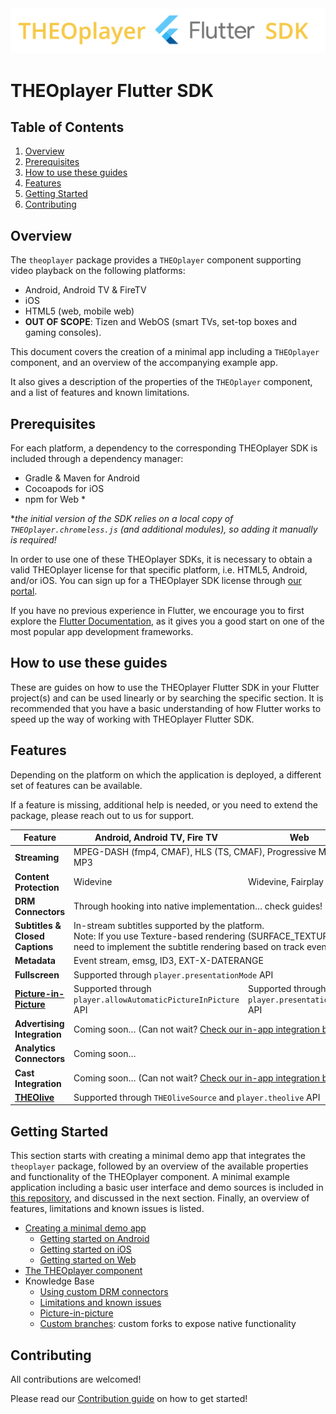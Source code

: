 <img src="https://raw.githubusercontent.com/THEOplayer/flutter-theoplayer-sdk/main/doc/theoplayer_flutter_sdk_logo.png" />

# THEOplayer Flutter SDK

## Table of Contents

1. [Overview](#overview)
2. [Prerequisites](#prerequisites)
3. [How to use these guides](#how-to-use-these-guides)
4. [Features](#features)
5. [Getting Started](#getting-started)
6. [Contributing](#contributing)

## Overview

The `theoplayer` package provides a `THEOplayer` component supporting video playback on the
following platforms:

- Android, Android TV & FireTV
- iOS 
- HTML5 (web, mobile web)
- **OUT OF SCOPE**: Tizen and WebOS (smart TVs, set-top boxes and gaming consoles).

This document covers the creation of a minimal app including a `THEOplayer` component,
and an overview of the accompanying example app.

It also gives a description of the properties of the `THEOplayer` component, and
a list of features and known limitations.

## Prerequisites
For each platform, a dependency to the corresponding THEOplayer SDK is included through a dependency manager:

- Gradle & Maven for Android
- Cocoapods for iOS
- npm for Web *

*_the initial version of the SDK relies on a local copy of `THEOplayer.chromeless.js` (and additional modules), so adding it manually is required!_

In order to use one of these THEOplayer SDKs, it is necessary to obtain a valid THEOplayer license for that specific platform,
i.e. HTML5, Android, and/or iOS. You can sign up for a THEOplayer SDK license through [our portal](https://portal.theoplayer.com/).

If you have no previous experience in Flutter, we encourage you to first explore the
[Flutter Documentation](https://docs.flutter.dev/),
as it gives you a good start on one of the most popular app development frameworks.

## How to use these guides

These are guides on how to use the THEOplayer Flutter SDK in your Flutter project(s) and can be used
linearly or by searching the specific section. It is recommended that you have a basic understanding of how
Flutter works to speed up the way of working with THEOplayer Flutter SDK.

## Features

Depending on the platform on which the application is deployed, a different set of features can be available.

If a feature is missing, additional help is needed, or you need to extend the package,
please reach out to us for support.

<table>
<thead>
<tr>
<th>Feature</th>
<th>Android, Android TV, Fire TV</th>
<th>Web</th>
<th>iOS, tvOS</th>
</tr>
</thead>
<tbody>
<tr>
<td><strong>Streaming</strong></td>
<td colspan="2">MPEG-DASH (fmp4, CMAF), HLS (TS, CMAF), Progressive MP4, MP3</td>
<td>HLS (TS, CMAF), Progressive MP4, MP3</td>
</tr>
<tr>
<td><strong>Content Protection</strong></td>
<td>Widevine</td>
<td>Widevine, Fairplay</td>
<td>Fairplay</td>
</tr>
<tr>
<td><strong>DRM Connectors</strong></td>
<td colspan="3">Through hooking into native implementation… check guides!</td>
</tr>
<tr>
<td><strong>Subtitles &amp; Closed Captions</strong></td>
<td colspan="3">In-stream subtitles supported by the platform.<br/>
Note: If you use Texture-based rendering (SURFACE_TEXTURE and SURFACE_PRODUCER) on Android, you need to implement the subtitle rendering based on track events.</td>
</tr>
<tr>
<td><strong>Metadata</strong></td>
<td colspan="3">Event stream, emsg, ID3, EXT-X-DATERANGE</td>
</tr>
<tr>
<td><strong>Fullscreen</strong></td>
<td colspan="3">Supported through <code>player.presentationMode</code> API</td>
</tr>
<tr>
<td><strong><a href="https://github.com/THEOplayer/flutter-theoplayer-sdk/blob/main/doc/picture-in-picture.md">Picture-in-Picture</a></strong></td>
<td>Supported through <code>player.allowAutomaticPictureInPicture</code> API</td>
<td>Supported through <code>player.presentationMode</code> API</td>
<td>Supported through <code>player.allowAutomaticPictureInPicture</code> API</td>
</tr>
<tr>
<td><strong>Advertising Integration</strong></td>
<td colspan="3">Coming soon… (Can not wait? <a href="https://github.com/THEOplayer/flutter-theoplayer-sdk/blob/main/doc/custom-branches.md">Check our in-app integration branches</a>)</td>
</tr>
<tr>
<td><strong>Analytics Connectors</strong></td>
<td colspan="3">Coming soon…</td>
</tr>
<tr>
<td><strong>Cast Integration</strong></td>
<td colspan="3">Coming soon… (Can not wait? <a href="https://github.com/THEOplayer/flutter-theoplayer-sdk/blob/main/doc/custom-branches.md">Check our in-app integration branches</a>)</td>
</tr>
<tr>
<td><strong><a href="https://github.com/THEOplayer/flutter-theoplayer-sdk/blob/main/doc/theolive.md">THEOlive</a></strong></td>
<td colspan="3">Supported through <code>THEOliveSource</code> and <code>player.theolive</code> API</td>
</tr>
</tbody>
</table>

## Getting Started

This section starts with creating a minimal demo app that integrates the `theoplayer` package,
followed by an overview of the available properties and functionality of the THEOplayer component.
A minimal example application including a basic user interface and demo sources is included in [this repository](https://github.com/THEOplayer/flutter-theoplayer-sdk/tree/main/flutter_theoplayer_sdk/flutter_theoplayer_sdk/example),
and discussed in the next section. Finally, an overview of features, limitations and known issues is listed.

- [Creating a minimal demo app](https://github.com/THEOplayer/flutter-theoplayer-sdk/blob/main/doc/creating-minimal-app.md)
    - [Getting started on Android](https://github.com/THEOplayer/flutter-theoplayer-sdk/blob/main/doc/creating-minimal-app.md#getting-started-on-android)
    - [Getting started on iOS](https://github.com/THEOplayer/flutter-theoplayer-sdk/blob/main/doc/creating-minimal-app.md#getting-started-on-ios)
    - [Getting started on Web](https://github.com/THEOplayer/flutter-theoplayer-sdk/blob/main/doc/creating-minimal-app.md#getting-started-on-web)
- [The THEOplayer component](https://github.com/THEOplayer/flutter-theoplayer-sdk/blob/main/doc/theoplayer-component.md)
- Knowledge Base
  - [Using custom DRM connectors](https://github.com/THEOplayer/flutter-theoplayer-sdk/blob/main/doc/custom_drm.md)
  - [Limitations and known issues](https://github.com/THEOplayer/flutter-theoplayer-sdk/blob/main/doc/limitations.md)
  - [Picture-in-picture](https://github.com/THEOplayer/flutter-theoplayer-sdk/blob/main/doc/picture-in-picture.md)
  - [Custom branches](https://github.com/THEOplayer/flutter-theoplayer-sdk/blob/main/doc/custom-branches.md): custom forks to expose native functionality 

## Contributing

All contributions are welcomed!

Please read our [Contribution guide](https://github.com/THEOplayer/flutter-theoplayer-sdk/blob/main/CONTRIBUTING.md) on how to get started!
